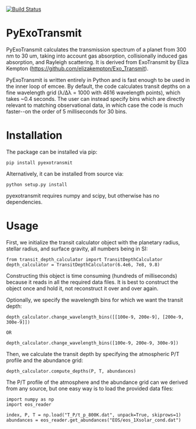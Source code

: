 [![Build Status](https://travis-ci.com/ideasrule/PyExoTransmit.svg?token=CWfZwAJHKDPous7mJixf&branch=master)](https://travis-ci.com/ideasrule/PyExoTransmit)

# PyExoTransmit

PyExoTransmit calculates the transmission spectrum of a planet from 300 nm to 30 um, taking into account gas absorption, collisionally induced gas absorption, and Rayleigh scattering.  It is derived from ExoTransmit by Eliza Kempton (https://github.com/elizakempton/Exo_Transmit).

PyExoTransmit is written entirely in Python and is fast enough to be used in the inner loop of emcee.  By default, the code calculates transit depths
on a fine wavelength grid (λ/Δλ = 1000 with 4616 wavelength points), which takes ~0.4 seconds. The user can instead specify bins which are
directly relevant to matching observational data, in which case the code is much faster--on the order of 5 milliseconds for 30 bins.


# Installation

The package can be installed via pip:

```
pip install pyexotransmit
```

Alternatively, it can be installed from source via:

```
python setup.py install
```

pyexotransmit requires numpy and scipy, but otherwise has no dependencies.

# Usage

First, we initialize the transit calculator object with the planetary radius, stellar radius, and surface gravity, all numbers being in SI:

```
from transit_depth_calculator import TransitDepthCalculator
depth_calculator = TransitDepthCalculator(6.4e6, 7e8, 9.8)
```

Constructing this object is time consuming (hundreds of milliseconds) because it
reads in all the required data files.  It is best to construct the object once
and hold it, not reconstruct it over and over again.

Optionally, we specify the wavelength bins for which we want the transit depth:

```
depth_calculator.change_wavelength_bins([[100e-9, 200e-9], [200e-9, 300e-9]])

OR

depth_calculator.change_wavelength_bins([100e-9, 200e-9, 300e-9])
```

Then, we calculate the transit depth by specifying the atmospheric P/T profile and the abundance grid:

```
depth_calculator.compute_depths(P, T, abundances)
```

The P/T profile of the atmosphere and the abundance grid can we derived from any source, but one easy way is to load the provided data files:

```
import numpy as np
import eos_reader

index, P, T = np.load("T_P/t_p_800K.dat", unpack=True, skiprows=1)
abundances = eos_reader.get_abundances("EOS/eos_1Xsolar_cond.dat")   
```

